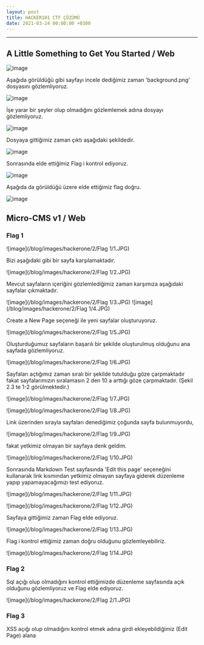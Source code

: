 ```yaml
---
layout: post
title: HACKER101 CTF ÇÖZÜMÜ
date: 2021-03-24 00:00:00 +0300
---
```



----------------------------------------------

## A Little Something to Get You Started / Web

![image](/blog/images/hackerone/1/1.JPG)

Aşağıda görüldüğü gibi sayfayı incele dediğimiz zaman 'background.png' dosyasını gözlemliyoruz.

![image](/blog/images/hackerone/1/2.JPG)

İşe yarar bir şeyler olup olmadığını gözlemlemek adına dosyayı gözlemliyoruz.

![image](/blog/images/hackerone/1/3.JPG)

Dosyaya gittiğimiz zaman çıktı aşağıdaki şekildedir.

![image](/blog/images/hackerone/1/4.JPG)

Sonrasında elde ettiğimiz Flag i kontrol ediyoruz.

![image](/blog/images/hackerone/1/5.JPG)

Aşağıda da görüldüğü üzere elde ettiğimiz flag doğru.

![image](/blog/images/hackerone/1/6.JPG)

## Micro-CMS v1 / Web

### Flag 1

![image](/blog/images/hackerone/2/Flag 1/1.JPG)

Bizi aşağıdaki gibi bir sayfa karşılamaktadır.

![image](/blog/images/hackerone/2/Flag 1/2.JPG)

Mevcut sayfaların içeriğini gözlemlediğimiz zaman karşımıza aşağıdaki sayfalar çıkmaktadır. 

![image](/blog/images/hackerone/2/Flag 1/3.JPG)  ![image](/blog/images/hackerone/2/Flag 1/4.JPG)

Create a New Page seçeneği ile yeni sayfalar oluşturuyoruz.

![image](/blog/images/hackerone/2/Flag 1/5.JPG)

Oluşturduğumuz sayfaların başarılı bir şekilde oluşturulmuş olduğunu ana sayfada gözlemliyoruz.

![image](/blog/images/hackerone/2/Flag 1/6.JPG)

Sayfaları açtığımız zaman sıralı bir şekilde tutulduğu göze çarpmaktadır fakat sayfalarımızın sıralamasın 2 den 10 a arttığı göze çarpmaktadır. (Şekil 2.3 te 1-2 görülmektedir.) 

![image](/blog/images/hackerone/2/Flag 1/7.JPG)

![image](/blog/images/hackerone/2/Flag 1/8.JPG)

Link üzerinden sırayla sayfaları denediğimiz çoğunda sayfa bulunmuyordu,

![image](/blog/images/hackerone/2/Flag 1/9.JPG)

fakat yetkimiz olmayan bir sayfaya denk geldim.

![image](/blog/images/hackerone/2/Flag 1/10.JPG)

Sonrasında  Markdown Test sayfasında 'Edit this page' seçeneğini kullanarak link kısmından yetkimiz olmayan sayfaya giderek düzenleme yapıp yapamayacağımızı test ediyoruz.

![image](/blog/images/hackerone/2/Flag 1/11.JPG)

![image](/blog/images/hackerone/2/Flag 1/12.JPG)

Sayfaya gittiğimiz zaman Flag elde ediyoruz.

![image](/blog/images/hackerone/2/Flag 1/13.JPG)

Flag i kontrol ettiğimiz zaman doğru olduğunu gözlemleyebiliriz.

![image](/blog/images/hackerone/2/Flag 1/14.JPG)

### Flag 2

Sql açığı olup olmadığını kontrol ettiğimizde düzenleme sayfasında açık olduğunu gözlemliyoruz ve Flag elde ediyoruz.

![image](/blog/images/hackerone/2/Flag 2/1.JPG)

### Flag 3

XSS açığı olup olmadığını kontrol etmek adına girdi ekleyebildiğimiz (Edit Page) alana <script>alert(10Nisan)<\script> yazarak kaydediyoruz.

![image](/blog/images/hackerone/2/Flag 3/1.JPG)

![image](/blog/images/hackerone/2/Flag 3/2.JPG)

Ana sayfaya döndüğümüzde 3. Flag i de elde etmiş oluyoruz.

![image](/blog/images/hackerone/2/Flag 3/3.JPG)

### Flag 4

Başlık kısmında xss açığından yararlanmıştık. Şimdi ise açıklama kısmı için deniyoruz. Bu deneme için kullanacağımız payload ==> <img src=xss onerror=alert(1)>

![image](/blog/images/hackerone/2/Flag 4/1.JPG)

Kaydettikten sonra sayfadan bir çıktı alıyoruz.

![image](/blog/images/hackerone/2/Flag 4/2.JPG)

Sayfayı incelediğimiz zaman son Flag i de elde ediyoruz.

![image](/blog/images/hackerone/2/Flag 4/3.JPG)